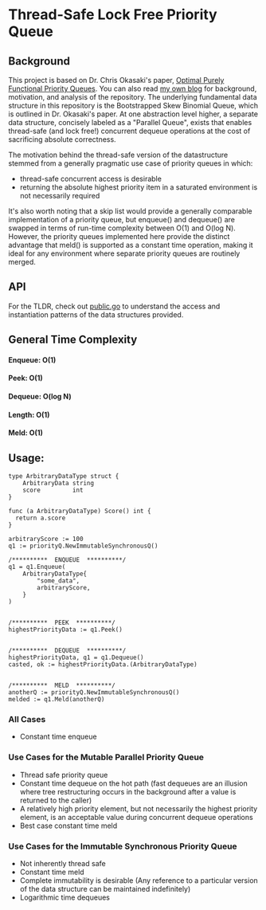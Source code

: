 # Thread-Safe Lock Free Priority Queue

## Background
This project is based on Dr. Chris Okasaki's paper, [Optimal Purely Functional Priority Queues](http://www.brics.dk/RS/96/37/BRICS-RS-96-37.pdf). You can also read [my own blog](http://scottlobdell.me/2016/09/thread-safe-lock-free-priority-queues-golang/) for background, motivation, and analysis of the repository. The underlying fundamental data structure in this repository is the Bootstrapped Skew Binomial Queue, which is outlined in Dr. Okasaki's paper. At one abstraction level higher, a separate data structure, concisely labeled as a "Parallel Queue", exists that enables thread-safe (and lock free!) concurrent dequeue operations at the cost of sacrificing absolute correctness.

The motivation behind the thread-safe version of the datastructure stemmed from a generally pragmatic use case of priority queues in which:
* thread-safe concurrent access is desirable
* returning the absolute highest priority item in a saturated environment is not necessarily required

It's also worth noting that a skip list would provide a generally comparable implementation of a priority queue, but enqueue() and dequeue() are swapped in terms of run-time complexity between O(1) and O(log N). However, the priority queues implemented here provide the distinct advantage that meld() is supported as a constant time operation, making it ideal for any environment where separate priority queues are routinely merged.

## API
For the TLDR, check out [public.go](https://github.com/slobdell/skew-binomial-queues/blob/master/public.go) to understand the access and instantiation patterns of the data structures provided.

## General Time Complexity
#### Enqueue: O(1)
#### Peek: O(1)
#### Dequeue: O(log N)
#### Length: O(1)
#### Meld: O(1)

## Usage:
```
type ArbitraryDataType struct {
    ArbitraryData string
    score         int
}

func (a ArbitraryDataType) Score() int {
  return a.score
}

arbitraryScore := 100
q1 := priorityQ.NewImmutableSynchronousQ()

/**********  ENQUEUE  **********/
q1 = q1.Enqueue(
    ArbitraryDataType{
        "some_data",
        arbitraryScore,
    }
)


/**********  PEEK  **********/
highestPriorityData := q1.Peek()


/**********  DEQUEUE  **********/
highestPriorityData, q1 = q1.Dequeue()
casted, ok := highestPriorityData.(ArbitraryDataType)


/**********  MELD  **********/
anotherQ := priorityQ.NewImmutableSynchronousQ()
melded := q1.Meld(anotherQ)
```

### All Cases
* Constant time enqueue

### Use Cases for the Mutable Parallel Priority Queue
* Thread safe priority queue
* Constant time dequeue on the hot path (fast dequeues are an illusion where tree restructuring occurs in the background after a value is returned to the caller)
* A relatively high priority element, but not necessarily the highest priority element, is an acceptable value during concurrent dequeue operations
* Best case constant time meld

### Use Cases for the Immutable Synchronous Priority Queue
* Not inherently thread safe
* Constant time meld
* Complete immutability is desirable (Any reference to a particular version of the data structure can be maintained indefinitely)
* Logarithmic time dequeues
